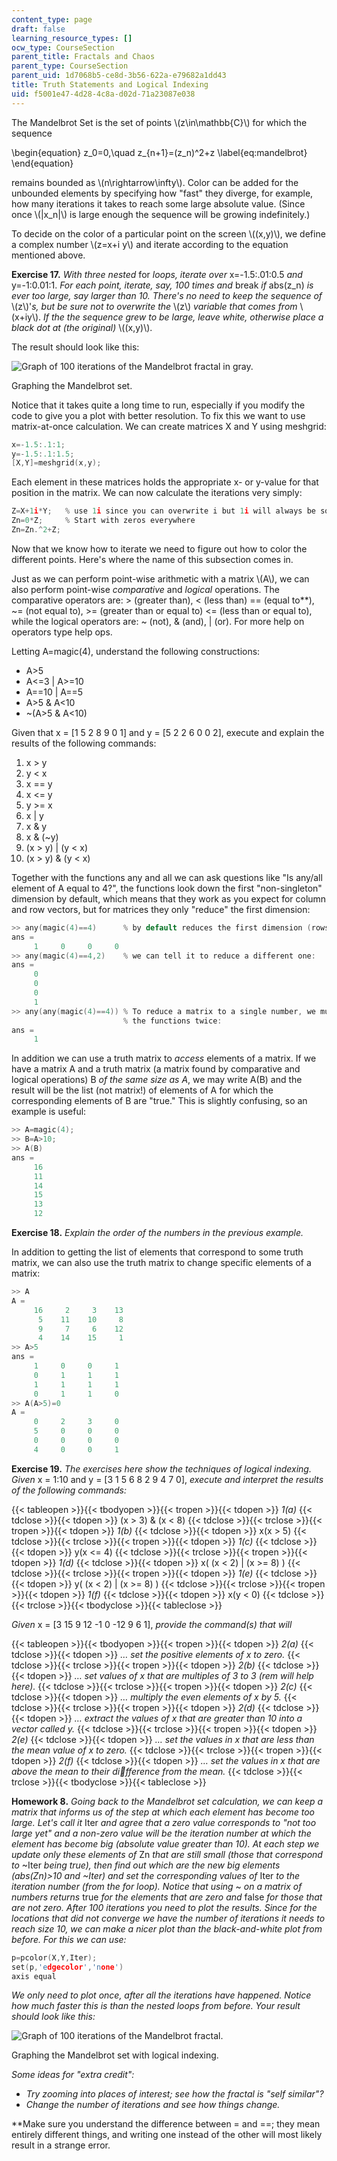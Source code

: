 ```yaml
---
content_type: page
draft: false
learning_resource_types: []
ocw_type: CourseSection
parent_title: Fractals and Chaos
parent_type: CourseSection
parent_uid: 1d7068b5-ce8d-3b56-622a-e79682a1dd43
title: Truth Statements and Logical Indexing
uid: f5001e47-4d28-4c8a-d02d-71a23087e038
---
```

The Mandelbrot Set is the set of points \\(z\\in\\mathbb{C}\\) for which the sequence

\\begin{equation} z\_0=0,\\quad z\_{n+1}=(z\_n)^2+z \\label{eq:mandelbrot} \\end{equation}

remains bounded as \\(n\\rightarrow\\infty\\). Color can be added for the unbounded elements by specifying how "fast" they diverge, for example, how many iterations it takes to reach some large absolute value. (Since once \\(|x\_n|\\) is large enough the sequence will be growing indefinitely.)

To decide on the color of a particular point on the screen \\((x,y)\\), we define a complex number \\(z=x+i y\\) and iterate according to the equation mentioned above.

**Exercise 17.** _With three nested_ for _loops, iterate over_ x=-1.5:.01:0.5 _and_ y=-1:0.01:1. _For each point, iterate, say, 100 times and_ break _if_ abs(z\_n) _is ever too large, say larger than 10. There's no need to keep the sequence of_ \\(z\\)'_s, but be sure not to overwrite the_ \\(z\\) _variable that comes from_ \\(x+iy\\). _If the the sequence grew to be large, leave white, otherwise place a black dot at (the original)_ \\((x,y)\\).

The result should look like this:

![Graph of 100 iterations of the Mandelbrot fractal in gray.](/courses/mathematics/18-s997-introduction-to-matlab-programming-fall-2011/fractals-and-chaos/truth-statements-and-logical-indexing/18-S997f11_unit5_img2.jpg)

Graphing the Mandelbrot set.

Notice that it takes quite a long time to run, especially if you modify the code to give you a plot with better resolution. To fix this we want to use matrix-at-once calculation. We can create matrices X and Y using meshgrid:

```c
x=-1.5:.1:1;
y=-1.5:.1:1.5;
[X,Y]=meshgrid(x,y);
```

Each element in these matrices holds the appropriate x- or y-value for that position in the matrix. We can now calculate the iterations very simply:

```c
Z=X+1i*Y;   % use 1i since you can overwrite i but 1i will always be sqrt(-1)
Zn=0*Z;     % Start with zeros everywhere
Zn=Zn.^2+Z; 
```

Now that we know how to iterate we need to figure out how to color the different points. Here's where the name of this subsection comes in.

Just as we can perform point-wise arithmetic with a matrix \\(A\\), we can also perform point-wise _comparative_ and _logical_ operations. The comparative operators are: > (greater than), \< (less than) == (equal to\*\*), ~= (not equal to), >= (greater than or equal to) \<= (less than or equal to), while the logical operators are: ~ (not), & (and), | (or). For more help on operators type help ops.

Letting A=magic(4), understand the following constructions:

- A>5
- A\<=3 | A>=10
- A==10 | A==5
- A>5 & A\<10
- ~(A>5 & A\<10)

Given that x = \[1 5 2 8 9 0 1\] and y = \[5 2 2 6 0 0 2\], execute and explain the results of the following commands:

1. x > y
2. y \< x
3. x == y
4. x \<= y
5. y >= x
6. x | y
7. x & y
8. x & (~y)
9. (x > y) | (y \< x)
10. (x > y) & (y \< x)

Together with the functions any and all we can ask questions like "Is any/all element of A equal to 4?", the functions look down the first "non-singleton" dimension by default, which means that they work as you expect for column and row vectors, but for matrices they only "reduce" the first dimension:

```c
>> any(magic(4)==4)      % by default reduces the first dimension (rows):
ans =
     1     0     0     0
>> any(magic(4)==4,2)    % we can tell it to reduce a different one:
ans =
     0
     0
     0
     1
>> any(any(magic(4)==4)) % To reduce a matrix to a single number, we must apply
                         % the functions twice:
ans =
     1
```

In addition we can use a truth matrix to _access_ elements of a matrix. If we have a matrix A and a truth matrix (a matrix found by comparative and logical operations) B _of the same size as A_, we may write A(B) and the result will be the list (not matrix!) of elements of A for which the corresponding elements of B are "true." This is slightly confusing, so an example is useful:

```c
>> A=magic(4);
>> B=A>10;
>> A(B)
ans =
     16
     11
     14
     15
     13
     12
```

**Exercise 18.** _Explain the order of the numbers in the previous example._

In addition to getting the list of elements that correspond to some truth matrix, we can also use the truth matrix to change specific elements of a matrix:

```c
>> A
A =
     16     2     3    13
      5    11    10     8
      9     7     6    12
      4    14    15     1
>> A>5
ans =
     1     0     0     1
     0     1     1     1
     1     1     1     1
     0     1     1     0
>> A(A>5)=0
A =
     0     2     3     0
     5     0     0     0
     0     0     0     0
     4     0     0     1
```

**Exercise 19.** _The exercises here show the techniques of logical indexing. Given_ x = 1:10 and y = \[3 1 5 6 8 2 9 4 7 0\], _execute and interpret the results of the following commands:_

{{< tableopen >}}{{< tbodyopen >}}{{< tropen >}}{{< tdopen >}}
_1(a)_
{{< tdclose >}}{{< tdopen >}}
(x &gt; 3) &amp; (x &lt; 8)
{{< tdclose >}}{{< trclose >}}{{< tropen >}}{{< tdopen >}}
_1(b)_
{{< tdclose >}}{{< tdopen >}}
x(x &gt; 5)
{{< tdclose >}}{{< trclose >}}{{< tropen >}}{{< tdopen >}}
_1(c)_
{{< tdclose >}}{{< tdopen >}}
y(x &lt;= 4)
{{< tdclose >}}{{< trclose >}}{{< tropen >}}{{< tdopen >}}
_1(d)_
{{< tdclose >}}{{< tdopen >}}
x( (x &lt; 2) | (x &gt;= 8) )
{{< tdclose >}}{{< trclose >}}{{< tropen >}}{{< tdopen >}}
_1(e)_
{{< tdclose >}}{{< tdopen >}}
y( (x &lt; 2) | (x &gt;= 8) )
{{< tdclose >}}{{< trclose >}}{{< tropen >}}{{< tdopen >}}
_1(f)_
{{< tdclose >}}{{< tdopen >}}
x(y &lt; 0)
{{< tdclose >}}{{< trclose >}}{{< tbodyclose >}}{{< tableclose >}}

_Given_ x = \[3 15 9 12 -1 0 -12 9 6 1\], _provide the command(s) that will_

{{< tableopen >}}{{< tbodyopen >}}{{< tropen >}}{{< tdopen >}}
_2(a)_
{{< tdclose >}}{{< tdopen >}}
_… set the positive elements of x to zero._
{{< tdclose >}}{{< trclose >}}{{< tropen >}}{{< tdopen >}}
_2(b)_
{{< tdclose >}}{{< tdopen >}}
_… set values of x that are multiples of 3 to 3 (rem will help here)._
{{< tdclose >}}{{< trclose >}}{{< tropen >}}{{< tdopen >}}
_2(c)_
{{< tdclose >}}{{< tdopen >}}
_… multiply the even elements of x by 5._
{{< tdclose >}}{{< trclose >}}{{< tropen >}}{{< tdopen >}}
_2(d)_
{{< tdclose >}}{{< tdopen >}}
_… extract the values of x that are greater than 10 into a vector called y._
{{< tdclose >}}{{< trclose >}}{{< tropen >}}{{< tdopen >}}
_2(e)_
{{< tdclose >}}{{< tdopen >}}
_… set the values in x that are less than the mean value of x to zero._
{{< tdclose >}}{{< trclose >}}{{< tropen >}}{{< tdopen >}}
_2(f)_
{{< tdclose >}}{{< tdopen >}}
_… set the values in x that are above the mean to their difference from the mean._
{{< tdclose >}}{{< trclose >}}{{< tbodyclose >}}{{< tableclose >}}

**Homework 8.** _Going back to the Mandelbrot set calculation, we can keep a matrix that informs us of the step at which each element has become too large. Let's call it_ Iter _and agree that a zero value corresponds to_ _"not too large yet" and a non-zero value will be the iteration number at which the element has become big (absolute value greater than 10). At each step we update only these elements of_ Zn _that are still small (those that correspond to_ ~Iter _being true), then find out which are the new big elements (_abs(Zn)>10 _and_ ~Iter_) and set the corresponding values of_ Iter _to the iteration number (from the for loop). Notice that using_ ~ _on a matrix of numbers returns_ true _for the elements that are zero and_ false _for those that are not zero. After 100 iterations you need to plot the results. Since for the locations that did not converge we have the number of iterations it needs to reach size 10, we can make a nicer plot than the black-and-white plot from before. For this we can use:_

```c
p=pcolor(X,Y,Iter);
set(p,'edgecolor','none')
axis equal
```

_We only need to plot once, after all the iterations have happened. Notice how much faster this is than the nested loops from before. Your result should look like this:_

![Graph of 100 iterations of the Mandelbrot fractal.](/courses/mathematics/18-s997-introduction-to-matlab-programming-fall-2011/fractals-and-chaos/truth-statements-and-logical-indexing/18-S997f11_unit5_img3.jpg)

Graphing the Mandelbrot set with logical indexing.

_Some ideas for "extra credit":_

- _Try zooming into places of interest; see how the fractal is "self similar"?_
- _Change the number of iterations and see how things change._

\*\*Make sure you understand the difference between = and ==; they mean entirely different things, and writing one instead of the other will most likely result in a strange error.